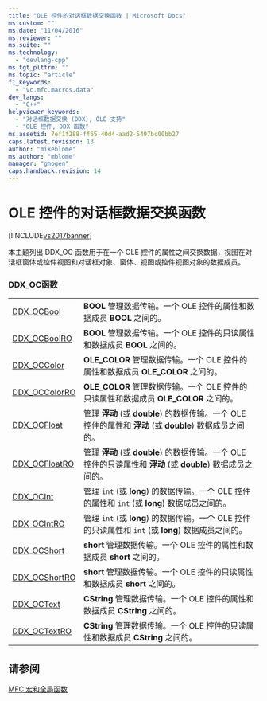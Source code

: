 ```yaml
---
title: "OLE 控件的对话框数据交换函数 | Microsoft Docs"
ms.custom: ""
ms.date: "11/04/2016"
ms.reviewer: ""
ms.suite: ""
ms.technology: 
  - "devlang-cpp"
ms.tgt_pltfrm: ""
ms.topic: "article"
f1_keywords: 
  - "vc.mfc.macros.data"
dev_langs: 
  - "C++"
helpviewer_keywords: 
  - "对话框数据交换 (DDX), OLE 支持"
  - "OLE 控件, DDX 函数"
ms.assetid: 7ef1f288-ff65-40d4-aad2-5497bc00bb27
caps.latest.revision: 13
author: "mikeblome"
ms.author: "mblome"
manager: "ghogen"
caps.handback.revision: 14
---
```

# OLE 控件的对话框数据交换函数
[!INCLUDE[vs2017banner](../../assembler/inline/includes/vs2017banner.md)]

本主题列出 DDX\_OC 函数用于在一个 OLE 控件的属性之间交换数据，视图在对话框窗体或控件视图和对话框对象、窗体、视图或控件视图对象的数据成员。  
  
### DDX\_OC函数  
  
|||  
|-|-|  
|[DDX\_OCBool](../Topic/DDX_OCBool.md)|**BOOL** 管理数据传输。一个 OLE 控件的属性和数据成员 **BOOL** 之间的。|  
|[DDX\_OCBoolRO](../Topic/DDX_OCBoolRO.md)|**BOOL** 管理数据传输。一个 OLE 控件的只读属性和数据成员 **BOOL** 之间的。|  
|[DDX\_OCColor](../Topic/DDX_OCColor.md)|**OLE\_COLOR** 管理数据传输。一个 OLE 控件的属性和数据成员 **OLE\_COLOR** 之间的。|  
|[DDX\_OCColorRO](../Topic/DDX_OCColorRO.md)|**OLE\_COLOR** 管理数据传输。一个 OLE 控件的只读属性和数据成员 **OLE\_COLOR** 之间的。|  
|[DDX\_OCFloat](../Topic/DDX_OCFloat.md)|管理 **浮动** \(或 **double**\) 的数据传输。一个 OLE 控件的属性和 **浮动** \(或 **double**\) 数据成员之间的。|  
|[DDX\_OCFloatRO](../Topic/DDX_OCFloatRO.md)|管理 **浮动** \(或 **double**\) 的数据传输。一个 OLE 控件的只读属性和 **浮动** \(或 **double**\) 数据成员之间的。|  
|[DDX\_OCInt](../Topic/DDX_OCInt.md)|管理 `int` \(或 **long**\) 的数据传输。一个 OLE 控件的属性和 `int` \(或 **long**\) 数据成员之间的。|  
|[DDX\_OCIntRO](../Topic/DDX_OCIntRO.md)|管理 `int` \(或 **long**\) 的数据传输。一个 OLE 控件的只读属性和 `int` \(或 **long**\) 数据成员之间的。|  
|[DDX\_OCShort](../Topic/DDX_OCShort.md)|**short** 管理数据传输。一个 OLE 控件的属性和数据成员 **short** 之间的。|  
|[DDX\_OCShortRO](../Topic/DDX_OCShortRO.md)|**short** 管理数据传输。一个 OLE 控件的只读属性和数据成员 **short** 之间的。|  
|[DDX\_OCText](../Topic/DDX_OCText.md)|**CString** 管理数据传输。一个 OLE 控件的属性和数据成员 **CString** 之间的。|  
|[DDX\_OCTextRO](../Topic/DDX_OCTextRO.md)|**CString** 管理数据传输。一个 OLE 控件的只读属性和数据成员 **CString** 之间的。|  
  
## 请参阅  
 [MFC 宏和全局函数](../../mfc/reference/mfc-macros-and-globals.md)